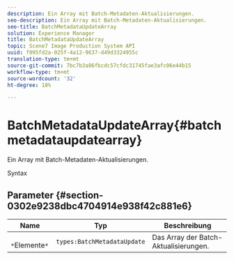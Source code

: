 ```yaml
---
description: Ein Array mit Batch-Metadaten-Aktualisierungen.
seo-description: Ein Array mit Batch-Metadaten-Aktualisierungen.
seo-title: BatchMetadataUpdateArray
solution: Experience Manager
title: BatchMetadataUpdateArray
topic: Scene7 Image Production System API
uuid: f095fd2a-025f-4a12-9637-d49d3324955c
translation-type: tm+mt
source-git-commit: 7bc7b3a86fbcdc57cfdc31745fae3afc06e44b15
workflow-type: tm+mt
source-wordcount: '32'
ht-degree: 18%

---
```



# BatchMetadataUpdateArray{#batchmetadataupdatearray}

Ein Array mit Batch-Metadaten-Aktualisierungen.

Syntax

## Parameter {#section-0302e9238dbc4704914e938f42c881e6}

| Name | Typ | Beschreibung |
|---|---|---|
| ` *`Elemente`*` | `types:BatchMetadataUpdate` | Das Array der Batch-Aktualisierungen. |

